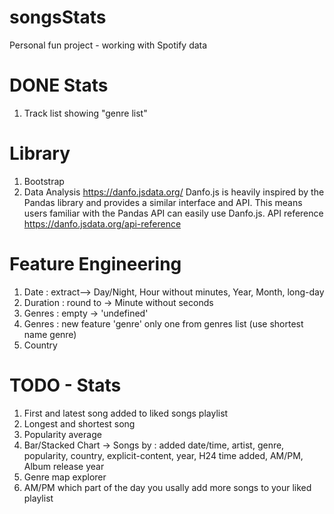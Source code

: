 # songsStats
Personal fun project - working with Spotify data

# DONE Stats 
1. Track list showing "genre list"

# Library

1. Bootstrap
2. Data Analysis 
    <https://danfo.jsdata.org/>
    Danfo.js is heavily inspired by the Pandas library and provides a similar interface and API. This means users familiar with the Pandas API can easily use Danfo.js.
    API reference <https://danfo.jsdata.org/api-reference>

# Feature Engineering
1. Date : extract--> Day/Night, Hour without minutes, Year, Month, long-day
2. Duration : round to -> Minute without seconds
3. Genres : empty -> 'undefined'
4. Genres : new feature 'genre' only one from genres list (use shortest name genre)
5. Country
# TODO - Stats
1. First and latest song added to liked songs playlist 
2. Longest and shortest song
3. Popularity average
4. Bar/Stacked Chart -> Songs by : added date/time, artist, genre, popularity, 
country, explicit-content, year, H24 time added, AM/PM, Album release year
5. Genre map explorer
6. AM/PM which part of the day you usally add more songs to your liked playlist